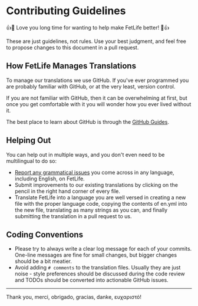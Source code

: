 # Contributing Guidelines

:+1::tada: Love you long time for wanting to help make FetLife better! :tada::+1:

These are just guidelines, not rules. Use your best judgment, and feel free to propose changes to this document in a pull request.


## How FetLife Manages Translations

To manage our translations we use GitHub. If you've ever programmed you are probably familiar with GitHub, or at the very least, version control.

If you are not familiar with GitHub, then it can be overwhelming at first, but once you get comfortable with it you will wonder how you ever lived without it.

The best place to learn about GitHub is through the [GitHub Guides](https://guides.github.com).  


## Helping Out

You can help out in multiple ways, and you don't even need to be multilingual to do so:

- [Report any grammatical issues](https://github.com/fetlife/translations/issues) you come across in any language, including English, on FetLife.
- Submit improvements to our existing translations by clicking on the pencil in the right hand corner of every file.
- Translate FetLife into a language you are well versed in creating a new file with the proper language code, copying the contents of en.yml into the new file, translating as many strings as you can, and finally submitting the translation in a pull request to us.


## Coding Conventions

- Please try to always write a clear log message for each of your commits. One-line messages are fine for small changes, but bigger changes should be a bit meatier.
- Avoid adding `# comments` to the translation files. Usually they are just noise - style preferences should be discussed during the code review and TODOs should be converted into actionable GitHub issues.

--------------------

Thank you, merci, obrigado, gracias, danke, ευχαριστό!
